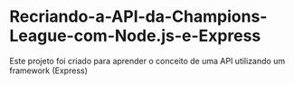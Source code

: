 # Recriando-a-API-da-Champions-League-com-Node.js-e-Express
Este projeto foi criado para aprender o conceito de uma API utilizando um framework (Express)
